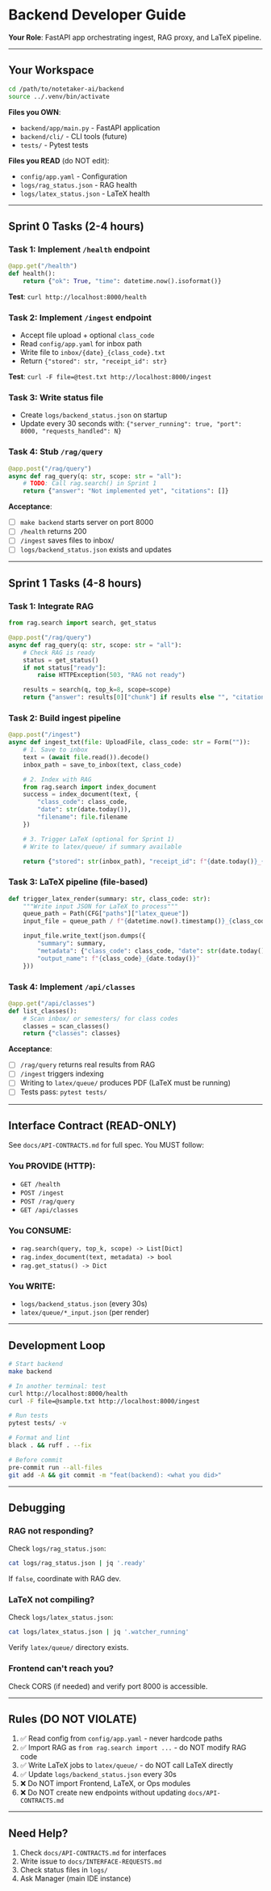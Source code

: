 # Backend Developer Guide

**Your Role**: FastAPI app orchestrating ingest, RAG proxy, and LaTeX pipeline.

---

## Your Workspace

```bash
cd /path/to/notetaker-ai/backend
source ../.venv/bin/activate
```

**Files you OWN**:
- `backend/app/main.py` - FastAPI application
- `backend/cli/` - CLI tools (future)
- `tests/` - Pytest tests

**Files you READ** (do NOT edit):
- `config/app.yaml` - Configuration
- `logs/rag_status.json` - RAG health
- `logs/latex_status.json` - LaTeX health

---

## Sprint 0 Tasks (2-4 hours)

### Task 1: Implement `/health` endpoint
```python
@app.get("/health")
def health():
    return {"ok": True, "time": datetime.now().isoformat()}
```
**Test**: `curl http://localhost:8000/health`

### Task 2: Implement `/ingest` endpoint
- Accept file upload + optional `class_code`
- Read `config/app.yaml` for inbox path
- Write file to `inbox/{date}_{class_code}.txt`
- Return `{"stored": str, "receipt_id": str}`

**Test**: `curl -F file=@test.txt http://localhost:8000/ingest`

### Task 3: Write status file
- Create `logs/backend_status.json` on startup
- Update every 30 seconds with: `{"server_running": true, "port": 8000, "requests_handled": N}`

### Task 4: Stub `/rag/query`
```python
@app.post("/rag/query")
async def rag_query(q: str, scope: str = "all"):
    # TODO: Call rag.search() in Sprint 1
    return {"answer": "Not implemented yet", "citations": []}
```

**Acceptance**:
- [ ] `make backend` starts server on port 8000
- [ ] `/health` returns 200
- [ ] `/ingest` saves files to inbox/
- [ ] `logs/backend_status.json` exists and updates

---

## Sprint 1 Tasks (4-8 hours)

### Task 1: Integrate RAG
```python
from rag.search import search, get_status

@app.post("/rag/query")
async def rag_query(q: str, scope: str = "all"):
    # Check RAG is ready
    status = get_status()
    if not status["ready"]:
        raise HTTPException(503, "RAG not ready")

    results = search(q, top_k=8, scope=scope)
    return {"answer": results[0]["chunk"] if results else "", "citations": results}
```

### Task 2: Build ingest pipeline
```python
@app.post("/ingest")
async def ingest_txt(file: UploadFile, class_code: str = Form("")):
    # 1. Save to inbox
    text = (await file.read()).decode()
    inbox_path = save_to_inbox(text, class_code)

    # 2. Index with RAG
    from rag.search import index_document
    success = index_document(text, {
        "class_code": class_code,
        "date": str(date.today()),
        "filename": file.filename
    })

    # 3. Trigger LaTeX (optional for Sprint 1)
    # Write to latex/queue/ if summary available

    return {"stored": str(inbox_path), "receipt_id": f"{date.today()}_{class_code}"}
```

### Task 3: LaTeX pipeline (file-based)
```python
def trigger_latex_render(summary: str, class_code: str):
    """Write input JSON for LaTeX to process"""
    queue_path = Path(CFG["paths"]["latex_queue"])
    input_file = queue_path / f"{datetime.now().timestamp()}_{class_code}_input.json"

    input_file.write_text(json.dumps({
        "summary": summary,
        "metadata": {"class_code": class_code, "date": str(date.today())},
        "output_name": f"{class_code}_{date.today()}"
    }))
```

### Task 4: Implement `/api/classes`
```python
@app.get("/api/classes")
def list_classes():
    # Scan inbox/ or semesters/ for class codes
    classes = scan_classes()
    return {"classes": classes}
```

**Acceptance**:
- [ ] `/rag/query` returns real results from RAG
- [ ] `/ingest` triggers indexing
- [ ] Writing to `latex/queue/` produces PDF (LaTeX must be running)
- [ ] Tests pass: `pytest tests/`

---

## Interface Contract (READ-ONLY)

See `docs/API-CONTRACTS.md` for full spec. You MUST follow:

### You PROVIDE (HTTP):
- `GET /health`
- `POST /ingest`
- `POST /rag/query`
- `GET /api/classes`

### You CONSUME:
- `rag.search(query, top_k, scope) -> List[Dict]`
- `rag.index_document(text, metadata) -> bool`
- `rag.get_status() -> Dict`

### You WRITE:
- `logs/backend_status.json` (every 30s)
- `latex/queue/*_input.json` (per render)

---

## Development Loop

```bash
# Start backend
make backend

# In another terminal: test
curl http://localhost:8000/health
curl -F file=@sample.txt http://localhost:8000/ingest

# Run tests
pytest tests/ -v

# Format and lint
black . && ruff . --fix

# Before commit
pre-commit run --all-files
git add -A && git commit -m "feat(backend): <what you did>"
```

---

## Debugging

### RAG not responding?
Check `logs/rag_status.json`:
```bash
cat logs/rag_status.json | jq '.ready'
```
If `false`, coordinate with RAG dev.

### LaTeX not compiling?
Check `logs/latex_status.json`:
```bash
cat logs/latex_status.json | jq '.watcher_running'
```
Verify `latex/queue/` directory exists.

### Frontend can't reach you?
Check CORS (if needed) and verify port 8000 is accessible.

---

## Rules (DO NOT VIOLATE)

1. ✅ Read config from `config/app.yaml` - never hardcode paths
2. ✅ Import RAG as `from rag.search import ...` - do NOT modify RAG code
3. ✅ Write LaTeX jobs to `latex/queue/` - do NOT call LaTeX directly
4. ✅ Update `logs/backend_status.json` every 30s
5. ❌ Do NOT import Frontend, LaTeX, or Ops modules
6. ❌ Do NOT create new endpoints without updating `docs/API-CONTRACTS.md`

---

## Need Help?

1. Check `docs/API-CONTRACTS.md` for interfaces
2. Write issue to `docs/INTERFACE-REQUESTS.md`
3. Check status files in `logs/`
4. Ask Manager (main IDE instance)
